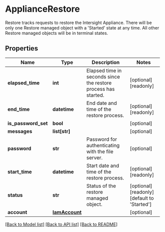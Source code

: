 # ApplianceRestore

Restore tracks requests to restore the Intersight Appliance. There will be only one Restore managed object with a 'Started' state at any time. All other Restore managed objects will be in terminal states. 
## Properties
Name | Type | Description | Notes
------------ | ------------- | ------------- | -------------
**elapsed_time** | **int** | Elapsed time in seconds since the restore process has started.   | [optional] [readonly] 
**end_time** | **datetime** | End date and time of the restore process.   | [optional] [readonly] 
**is_password_set** | **bool** |  | [optional] 
**messages** | **list[str]** |  | [optional] 
**password** | **str** | Password for authenticating with the file server.   | [optional] 
**start_time** | **datetime** | Start date and time of the restore process.   | [optional] [readonly] 
**status** | **str** | Status of the restore managed object.    | [optional] [readonly] [default to 'Started']
**account** | [**IamAccount**](.md) |  | [optional] 

[[Back to Model list]](../README.md#documentation-for-models) [[Back to API list]](../README.md#documentation-for-api-endpoints) [[Back to README]](../README.md)


